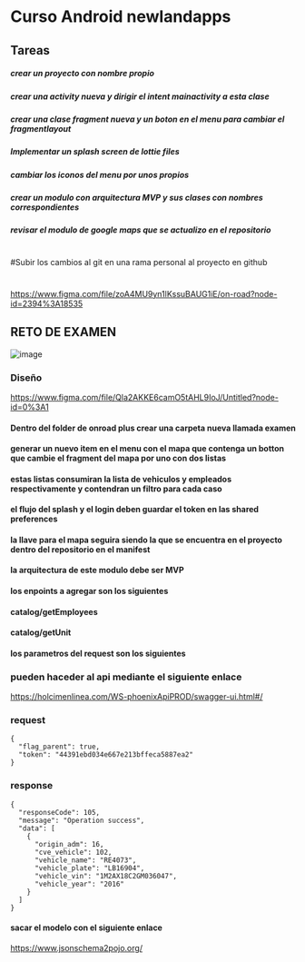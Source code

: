 # Curso Android newlandapps
## Tareas
##### crear un proyecto con nombre propio
##### crear una activity nueva y dirigir el intent mainactivity a esta clase
##### crear una clase fragment nueva y un boton en el menu para cambiar el fragmentlayout
##### Implementar un splash screen de lottie files
##### cambiar los iconos del menu por unos propios
##### crear un modulo con arquitectura MVP y sus clases con nombres correspondientes
##### revisar el modulo de google maps que se actualizo en el repositorio
#
#Subir los cambios al git en una rama personal al proyecto en github
#
#
https://www.figma.com/file/zoA4MU9yn1lKssuBAUG1iE/on-road?node-id=2394%3A18535


## RETO DE EXAMEN

![image](https://user-images.githubusercontent.com/98972848/159066372-93460a82-c296-4c2a-b975-16483f4c434f.png)

### Diseño
https://www.figma.com/file/Qla2AKKE6camO5tAHL9IoJ/Untitled?node-id=0%3A1

#### Dentro del folder de onroad plus crear una carpeta nueva llamada examen
#### generar un nuevo item en el menu con el mapa que contenga un botton que cambie el fragment del mapa por uno con dos listas
#### estas listas consumiran la lista de vehiculos y empleados respectivamente y contendran un filtro para cada caso
#### el flujo del splash y el login deben guardar el token en las shared preferences
#### la llave para el mapa seguira siendo la que se encuentra en el proyecto dentro del repositorio en el manifest
#### la arquitectura de este modulo debe ser MVP
#### los enpoints a agregar son los siguientes
#### catalog/getEmployees
#### catalog/getUnit
#### los parametros del request son los siguientes
### pueden haceder al api mediante el siguiente enlace
https://holcimenlinea.com/WS-phoenixApiPROD/swagger-ui.html#/
### request
```
{
  "flag_parent": true,
  "token": "44391ebd034e667e213bffeca5887ea2"
}
```
### response
```
{
  "responseCode": 105,
  "message": "Operation success",
  "data": [
    {
      "origin_adm": 16,
      "cve_vehicle": 102,
      "vehicle_name": "RE4073",
      "vehicle_plate": "LB16904",
      "vehicle_vin": "1M2AX18C2GM036047",
      "vehicle_year": "2016"
    }
  ]
}
```
#### sacar el modelo con el siguiente enlace
https://www.jsonschema2pojo.org/

